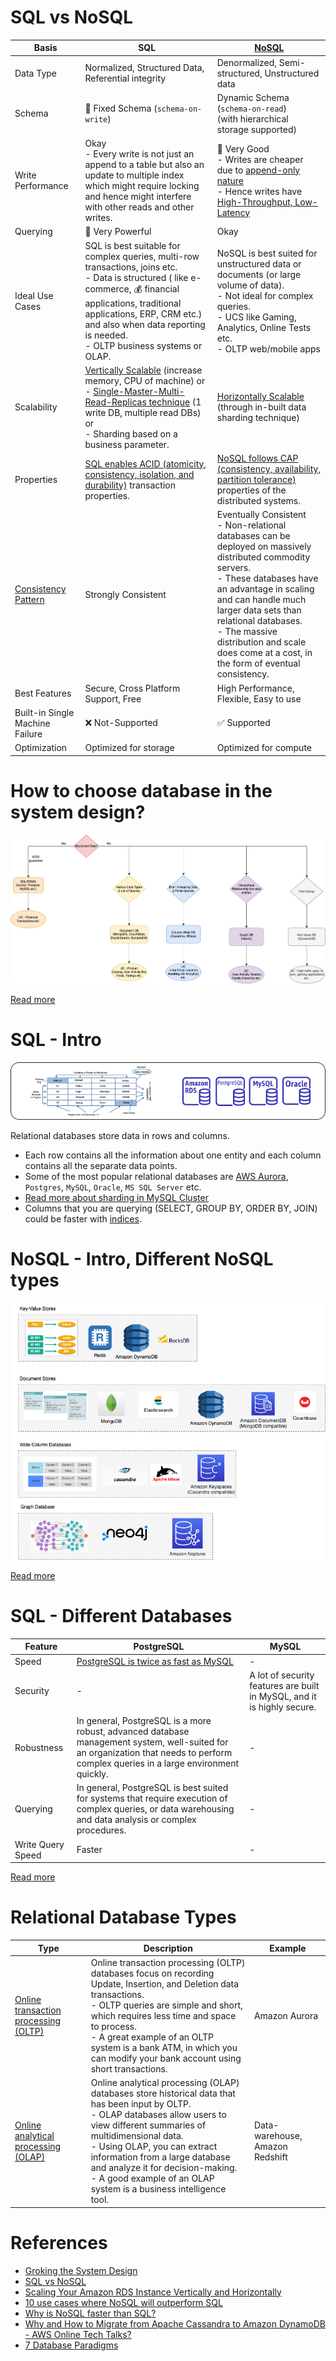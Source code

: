 # SQL vs NoSQL

| Basis                                                                                  | SQL                                                                                                                                                                                                                                                                                                       | [NoSQL](NoSQL-Databases)                                                                                                                                                                                                                                                                                                                 |
|----------------------------------------------------------------------------------------|-----------------------------------------------------------------------------------------------------------------------------------------------------------------------------------------------------------------------------------------------------------------------------------------------------------|------------------------------------------------------------------------------------------------------------------------------------------------------------------------------------------------------------------------------------------------------------------------------------------------------------------------------------------|
| Data Type                                                                              | Normalized, Structured Data, Referential integrity                                                                                                                                                                                                                                                        | Denormalized, Semi-structured, Unstructured data                                                                                                                                                                                                                                                                                         |
| Schema                                                                                 | :hammer: Fixed Schema (`schema-on-write`)                                                                                                                                                                                                                                                                 | Dynamic Schema (`schema-on-read`)<br/>(with hierarchical storage supported)                                                                                                                                                                                                                                                              |
| Write Performance                                                                      | Okay<br/>- Every write is not just an append to a table but also an update to multiple index which might require locking and hence might interfere with other reads and other writes.                                                                                                                     | :muscle: Very Good<br/>- Writes are cheaper due to [append-only nature](../0_SystemGlossaries/Database/AppendOnlyDataStructure.md)<br/>- Hence writes have [High-Throughput, Low-Latency](../0_SystemGlossaries/Scalability/LatencyThroughput.md)                                                                                        |
| Querying                                                                               | :muscle: Very Powerful                                                                                                                                                                                                                                                                                    | Okay                                                                                                                                                                                                                                                                                                                                     |
| Ideal Use Cases                                                                        | SQL is best suitable for complex queries, multi-row transactions, joins etc. <br/>- Data is structured ( like e-commerce, :moneybag: financial applications, traditional applications, ERP, CRM  etc.) and also when data reporting is needed.<br/>- OLTP business systems or OLAP.                       | NoSQL is best suited for unstructured data or documents (or large volume of data). <br/>- Not ideal for complex queries.<br/>- UCS like Gaming, Analytics, Online Tests etc.<br/>- OLTP web/mobile apps                                                                                                                                  |
| Scalability                                                                            | [Vertically Scalable](../0_SystemGlossaries/Scalability/DBScalability.md) (increase memory, CPU of machine) or <br/>- [Single-Master-Multi-Read-Replicas technique](../0_SystemGlossaries/Scalability/DBScalability.md) (1 write DB, multiple read DBs) or <br/>- Sharding based on a business parameter. | [Horizontally Scalable](../0_SystemGlossaries/Scalability/DBScalability.md) (through in-built data sharding technique)                                                                                                                                                                                                                   |
| Properties                                                                             | [SQL enables ACID (atomicity, consistency, isolation, and durability)](../0_SystemGlossaries/Database/ACIDPropertyTransaction.md) transaction properties.                                                                                                                                                 | [NoSQL follows CAP (consistency, availability, partition tolerance)](../0_SystemGlossaries/Database/CAPTheorem.md) properties of the distributed systems.                                                                                                                                                                                |
| [Consistency Pattern](../0_SystemGlossaries/Database/ReplicationAndDataConsistency.md) | Strongly Consistent                                                                                                                                                                                                                                                                                       | Eventually Consistent<br/>- Non-relational databases can be deployed on massively distributed commodity servers. <br/>- These databases have an advantage in scaling and can handle much larger data sets than relational databases. <br/>- The massive distribution and scale does come at a cost, in the form of eventual consistency. |
| Best Features                                                                          | Secure, Cross Platform Support, Free                                                                                                                                                                                                                                                                      | High Performance, Flexible, Easy to use                                                                                                                                                                                                                                                                                                  |
| Built-in Single Machine Failure                                                        | :x: Not-Supported                                                                                                                                                                                                                                                                                         | :white_check_mark: Supported                                                                                                                                                                                                                                                                                                             |
| Optimization                                                                           | Optimized for storage                                                                                                                                                                                                                                                                                     | Optimized for compute                                                                                                                                                                                                                                                                                                                    |

# How to choose database in the system design?

![img.png](assests/DecideDatabase.drawio.png)

[Read more](DecideDatabase.md)

# SQL - Intro

![img.png](assests/SQLDifferentTypes.png)

Relational databases store data in rows and columns.
- Each row contains all the information about one entity and each column contains all the separate data points.
- Some of the most popular relational databases are [AWS Aurora](../../2_AWSComponents/6_DatabaseServices/AmazonRDS/AmazonAurora.md), `Postgres`, `MySQL`, `Oracle`, `MS SQL Server` etc.
- [Read more about sharding in MySQL Cluster](https://www.mysql.com/products/cluster/scalability.html)
- Columns that you are querying (SELECT, GROUP BY, ORDER BY, JOIN) could be faster with [indices](../0_SystemGlossaries/Database/Indexing.md).

# NoSQL - Intro, Different NoSQL types

![img.png](NoSQL-Databases/assets/NoSQL-DifferentDBtypes.drawio.png)

[Read more](NoSQL-Databases/Readme.md)

# SQL - Different Databases

| Feature           | PostgreSQL                                                                                                                                                                          | MySQL                                                                   |
|-------------------|-------------------------------------------------------------------------------------------------------------------------------------------------------------------------------------|-------------------------------------------------------------------------|
| Speed             | [PostgreSQL is twice as fast as MySQL](https://itnext.io/benchmark-databases-in-docker-mysql-postgresql-sql-server-7b129368eed7)                                                    | -                                                                       |
| Security          | -                                                                                                                                                                                   | A lot of security features are built in MySQL, and it is highly secure. |
| Robustness        | In general, PostgreSQL is a more robust, advanced database management system, well-suited for an organization that needs to perform complex queries in a large environment quickly. | -                                                                       |
| Querying          | In general, PostgreSQL is best suited for systems that require execution of complex queries, or data warehousing and data analysis or complex procedures.                           | -                                                                       |
| Write Query Speed | Faster                                                                                                                                                                              | -                                                                       |

[Read more](ttps://www.ibm.com/cloud/blog/postgresql-vs-mysql-whats-the-difference)

# Relational Database Types

| Type                                                                                                | Description                                                                                                                                                                                                                                                                                                                                                                | Example                         |
|-----------------------------------------------------------------------------------------------------|----------------------------------------------------------------------------------------------------------------------------------------------------------------------------------------------------------------------------------------------------------------------------------------------------------------------------------------------------------------------------|---------------------------------|
| [Online transaction processing (OLTP)](https://en.wikipedia.org/wiki/Online_transaction_processing) | Online transaction processing (OLTP) databases focus on recording Update, Insertion, and Deletion data transactions.<br/>- OLTP queries are simple and short, which requires less time and space to process.<br/>- A great example of an OLTP system is a bank ATM, in which you can modify your bank account using short transactions.                                    | Amazon Aurora                   |
| [Online analytical processing (OLAP)](https://en.wikipedia.org/wiki/Online_analytical_processing)   | Online analytical processing (OLAP) databases store historical data that has been input by OLTP. <br/>- OLAP databases allow users to view different summaries of multidimensional data. <br/>- Using OLAP, you can extract information from a large database and analyze it for decision-making. <br/>- A good example of an OLAP system is a business intelligence tool. | Data-warehouse, Amazon Redshift |

# References
- [Groking the System Design](https://www.educative.io/courses/grokking-the-system-design-interview/YQlK1mDPgpK)
- [SQL vs NoSQL](https://www.interviewbit.com/blog/sql-vs-nosql/)
- [Scaling Your Amazon RDS Instance Vertically and Horizontally](https://aws.amazon.com/blogs/database/scaling-your-amazon-rds-instance-vertically-and-horizontally/)
- [10 use cases where NoSQL will outperform SQL](https://www.networkworld.com/article/2999856/10-use-cases-where-nosql-will-outperform-sql.html)
- [Why is NoSQL faster than SQL?](https://softwareengineering.stackexchange.com/questions/175542/why-is-nosql-faster-than-sql)
- [Why and How to Migrate from Apache Cassandra to Amazon DynamoDB - AWS Online Tech Talks?](https://www.youtube.com/watch?v=WuDGvG_4kC8)
- [7 Database Paradigms](https://www.youtube.com/watch?v=G1rOthIU-uo)